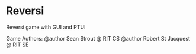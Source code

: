# Reversi
Reversi game with GUI and PTUI

Game Authors: 
@author Sean Strout @ RIT CS
@author Robert St Jacquest @ RIT SE
